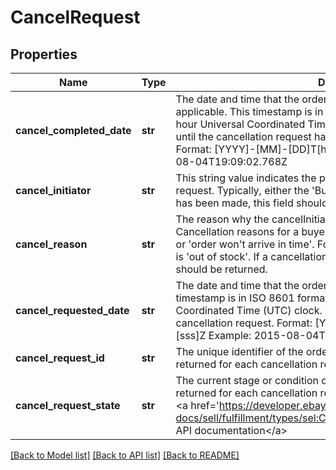 # CancelRequest

## Properties
Name | Type | Description | Notes
------------ | ------------- | ------------- | -------------
**cancel_completed_date** | **str** | The date and time that the order cancellation was completed, if applicable. This timestamp is in ISO 8601 format, which uses the 24-hour Universal Coordinated Time (UTC) clock. This field is not returned until the cancellation request has actually been approved by the seller. Format: [YYYY]-[MM]-[DD]T[hh]:[mm]:[ss].[sss]Z Example: 2015-08-04T19:09:02.768Z | [optional] 
**cancel_initiator** | **str** | This string value indicates the party who made the initial cancellation request. Typically, either the &#x27;Buyer&#x27; or &#x27;Seller&#x27;. If a cancellation request has been made, this field should be returned. | [optional] 
**cancel_reason** | **str** | The reason why the cancelInitiator initiated the cancellation request. Cancellation reasons for a buyer might include &#x27;order placed by mistake&#x27; or &#x27;order won&#x27;t arrive in time&#x27;. For a seller, a typical cancellation reason is &#x27;out of stock&#x27;. If a cancellation request has been made, this field should be returned. | [optional] 
**cancel_requested_date** | **str** | The date and time that the order cancellation was requested. This timestamp is in ISO 8601 format, which uses the 24-hour Universal Coordinated Time (UTC) clock. This field is returned for each cancellation request. Format: [YYYY]-[MM]-[DD]T[hh]:[mm]:[ss].[sss]Z Example: 2015-08-04T19:09:02.768Z | [optional] 
**cancel_request_id** | **str** | The unique identifier of the order cancellation request. This field is returned for each cancellation request. | [optional] 
**cancel_request_state** | **str** | The current stage or condition of the cancellation request. This field is returned for each cancellation request. For implementation help, refer to &lt;a href&#x3D;&#x27;https://developer.ebay.com/api-docs/sell/fulfillment/types/sel:CancelRequestStateEnum&#x27;&gt;eBay API documentation&lt;/a&gt; | [optional] 

[[Back to Model list]](../README.md#documentation-for-models) [[Back to API list]](../README.md#documentation-for-api-endpoints) [[Back to README]](../README.md)

